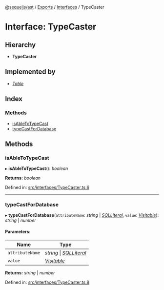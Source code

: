 [@sequeljs/ast](../README.md) / [Exports](../modules.md) /
[Interfaces](../modules/interfaces.md) / TypeCaster

# Interface: TypeCaster

## Hierarchy

- **TypeCaster**

## Implemented by

- [_Table_](../classes/table.md)

## Index

### Methods

- [isAbleToTypeCast](interfaces.typecaster.md#isabletotypecast)
- [typeCastForDatabase](interfaces.typecaster.md#typecastfordatabase)

## Methods

### isAbleToTypeCast

▸ **isAbleToTypeCast**(): _boolean_

**Returns:** _boolean_

Defined in:
[src/interfaces/TypeCaster.ts:6](https://github.com/sequeljs/ast/blob/6632050/src/interfaces/TypeCaster.ts#L6)

---

### typeCastForDatabase

▸ **typeCastForDatabase**(`attributeName`: _string_ \|
[_SQLLiteral_](../classes/nodes.sqlliteral.md), `value`:
[_Visitable_](../modules/visitors.md#visitable)): _string_ \| _number_

#### Parameters:

| Name            | Type                                                       |
| --------------- | ---------------------------------------------------------- |
| `attributeName` | _string_ \| [_SQLLiteral_](../classes/nodes.sqlliteral.md) |
| `value`         | [_Visitable_](../modules/visitors.md#visitable)            |

**Returns:** _string_ \| _number_

Defined in:
[src/interfaces/TypeCaster.ts:8](https://github.com/sequeljs/ast/blob/6632050/src/interfaces/TypeCaster.ts#L8)
